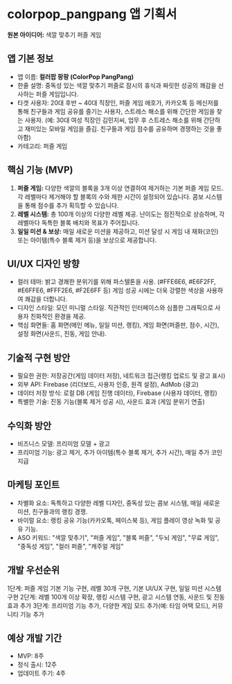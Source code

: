 # colorpop_pangpang 앱 기획서

**원본 아이디어:** 색깔 맞추기 퍼즐 게임

## 앱 기본 정보
- 앱 이름: **컬러팝 팡팡 (ColorPop PangPang)**
- 한줄 설명:  중독성 있는 색깔 맞추기 퍼즐로 잠시의 휴식과 짜릿한 성공의 쾌감을 선사하는 퍼즐 게임입니다.
- 타겟 사용자: 20대 후반 ~ 40대 직장인, 퍼즐 게임 애호가,  카카오톡 등 메신저를 통해 친구들과 게임 공유를 즐기는 사용자,  스트레스 해소를 위해 간단한 게임을 찾는 사용자. (예: 30대 여성 직장인 김민지씨, 업무 후 스트레스 해소를 위해 간단하고 재미있는 모바일 게임을 즐김. 친구들과 게임 점수를 공유하며 경쟁하는 것을 좋아함)
- 카테고리: 퍼즐 게임


## 핵심 기능 (MVP)
1. **퍼즐 게임:** 다양한 색깔의 블록을 3개 이상 연결하여 제거하는 기본 퍼즐 게임 모드.  각 레벨마다 제거해야 할 블록의 수와 제한 시간이 설정되어 있습니다.  콤보 시스템을 통해 점수를 추가 획득할 수 있습니다.
2. **레벨 시스템:** 총 100개 이상의 다양한 레벨 제공.  난이도는 점진적으로 상승하며,  각 레벨마다 독특한 블록 배치와 목표가 주어집니다.
3. **일일 미션 & 보상:** 매일 새로운 미션을 제공하고, 미션 달성 시 게임 내 재화(코인) 또는 아이템(특수 블록 제거 등)을 보상으로 제공합니다.


## UI/UX 디자인 방향
- 컬러 테마:  밝고 경쾌한 분위기를 위해 파스텔톤을 사용.  (#FFE6E6, #E6F2FF, #E6FFE6, #FFF2E6, #F2E6FF 등)  게임 성공 시에는 더욱 강렬한 색상을 사용하여 쾌감을 더합니다.
- 디자인 스타일:  모던 미니멀 스타일.  직관적인 인터페이스와 심플한 그래픽으로 사용자 친화적인 환경을 제공.
- 핵심 화면들:  홈 화면(메인 메뉴, 일일 미션, 랭킹), 게임 화면(퍼즐판, 점수, 시간), 설정 화면(사운드, 진동, 게임 안내).


## 기술적 구현 방안
- 필요한 권한:  저장공간(게임 데이터 저장),  네트워크 접근(랭킹 업로드 및 광고 표시)
- 외부 API:  Firebase (리더보드, 사용자 인증, 원격 설정),  AdMob (광고)
- 데이터 저장 방식:  로컬 DB (게임 진행 데이터),  Firebase (사용자 데이터, 랭킹)
- 특별한 기술:  진동 기능(블록 제거 성공 시),  사운드 효과 (게임 분위기 연출)


## 수익화 방안
- 비즈니스 모델:  프리미엄 모델 + 광고
- 프리미엄 기능:  광고 제거,  추가 아이템(특수 블록 제거, 추가 시간),  매일 추가 코인 지급


## 마케팅 포인트
- 차별화 요소:  독특하고 다양한 레벨 디자인,  중독성 있는 콤보 시스템,  매일 새로운 미션,  친구들과의 랭킹 경쟁.
- 바이럴 요소:  랭킹 공유 기능(카카오톡, 페이스북 등),  게임 플레이 영상 녹화 및 공유 기능.
- ASO 키워드:  "색깔 맞추기", "퍼즐 게임", "블록 퍼즐", "두뇌 게임", "무료 게임", "중독성 게임", "컬러 퍼즐", "캐주얼 게임"


## 개발 우선순위
1단계:  퍼즐 게임 기본 기능 구현, 레벨 30개 구현,  기본 UI/UX 구현,  일일 미션 시스템 구현
2단계:  레벨 100개 이상 확장,  랭킹 시스템 구현,  광고 시스템 연동,  사운드 및 진동 효과 추가
3단계:  프리미엄 기능 추가,  다양한 게임 모드 추가(예: 타임 어택 모드),  커뮤니티 기능 추가


## 예상 개발 기간
- MVP: 8주
- 정식 출시: 12주
- 업데이트 주기: 4주


